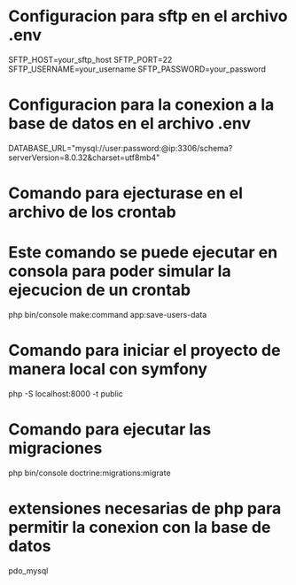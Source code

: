 # Configuracion para sftp en el archivo .env
SFTP_HOST=your_sftp_host
SFTP_PORT=22
SFTP_USERNAME=your_username
SFTP_PASSWORD=your_password

# Configuracion para la conexion a la base de datos en el archivo .env
 DATABASE_URL="mysql://user:password:@ip:3306/schema?serverVersion=8.0.32&charset=utf8mb4"

# Comando para ejecturase en el archivo de los crontab
# Este comando se puede ejecutar en consola para poder simular la ejecucion de un crontab
php bin/console make:command app:save-users-data

# Comando para iniciar el proyecto de manera local con symfony
php -S localhost:8000 -t public

# Comando para ejecutar las migraciones
php bin/console doctrine:migrations:migrate

# extensiones necesarias de php para permitir la conexion con la base de datos
pdo_mysql

